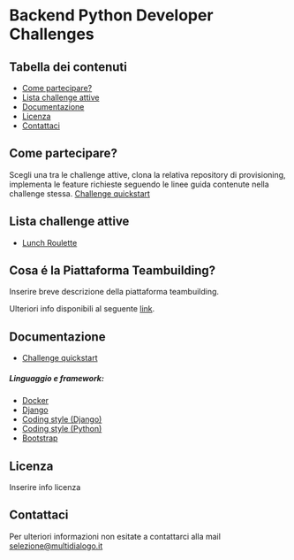 # Backend Python Developer Challenges

## Tabella dei contenuti
* [Come partecipare?](#come-partecipare)
* [Lista challenge attive](#lista-challenge-attive)
* [Documentazione](#documentazione)
* [Licenza](#licenza)
* [Contattaci](#contattaci)

## Come partecipare?
Scegli una tra le challenge attive, clona la relativa repository di provisioning, implementa le feature richieste 
seguendo le linee guida contenute nella challenge stessa. 
[Challenge quickstart](https://multidialogo.github.io/docs/empty)

## Lista challenge attive
* [Lunch Roulette](https://github.com/Multidialogo/teambuilding-app/milestone/1)

## Cosa é la Piattaforma Teambuilding?
Inserire breve descrizione della piattaforma teambuilding. 

Ulteriori info disponibili al seguente [link](https://multidialogo.github.io/docs/empty).

## Documentazione
* [Challenge quickstart](https://multidialogo.github.io/docs/empty)

##### Linguaggio e framework:
* [Docker](https://docs.docker.com/get-started/overview/)
* [Django](https://docs.djangoproject.com/en/4.0/)
* [Coding style (Django)](https://docs.djangoproject.com/en/dev/internals/contributing/writing-code/coding-style/)
* [Coding style (Python)](https://www.python.org/dev/peps/pep-0008/)
* [Bootstrap](https://getbootstrap.com/docs/5.1/getting-started/introduction/)

## Licenza
Inserire info licenza

## Contattaci
Per ulteriori informazioni non esitate a contattarci alla mail [selezione@multidialogo.it](mailto:selezione@multidialogo.it)
